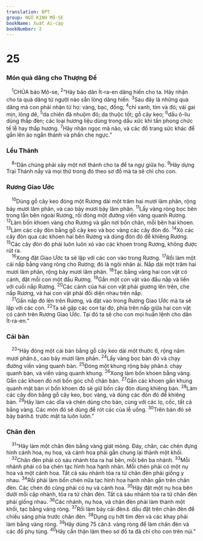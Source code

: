 ```yaml
---
translation: BPT
group: NGŨ KINH MÔ-SE
bookName: Xuất Ai-cập 
bookNumber: 2
---
```


<div class="title"><h1>25</h1><h3>Món quà dâng cho Thượng Đế</h3></div>
<span class="verse xu_25_1"> <sup>1</sup>CHÚA bảo Mô-se,</span>
<span class="verse xu_25_2"><sup>2</sup>“Hãy bảo dân Ít-ra-en dâng hiến cho ta. Hãy nhận cho ta quà dâng từ người nào sẵn lòng dâng hiến.</span>
<span class="verse xu_25_3"><sup>3</sup>Sau đây là những quà dâng mà con phải nhận từ họ: vàng, bạc, đồng;</span>
<span class="verse xu_25_4"><sup>4</sup>chỉ xanh, tím và đỏ; vải gai mịn, lông dê,</span>
<span class="verse xu_25_5"><sup>5</sup>da chiên đã nhuộm đỏ; da thuộc tốt; gỗ cây keo;</span>
<span class="verse xu_25_6"><sup>6</sup>dầu ô-liu dùng thắp đèn; các loại hương liệu dùng trong dầu xức khi tấn phong chức tế lễ hay thắp hương.</span>
<span class="verse xu_25_7"><sup>7</sup>Hãy nhận ngọc mã não, và các đồ trang sức khác để gắn lên áo ngắn thánh và phần che ngực.”<br/></span>
<div class="title"><h3>Lều Thánh</h3></div>
<span class="verse xu_25_8"> <sup>8</sup>“Dân chúng phải xây một nơi thánh cho ta để ta ngự giữa họ.</span>
<span class="verse xu_25_9"><sup>9</sup>Hãy dựng Trại Thánh nầy và mọi thứ trong đó theo sơ đồ mà ta sẽ chỉ cho con.<br/></span>
<div class="title"><h3>Rương Giao Ước</h3></div>
<span class="verse xu_25_10"> <sup>10</sup>Dùng gỗ cây keo đóng một Rương dài một trăm hai mươi lăm phân, rộng bảy mươi lăm phân, và cao bảy mươi bảy lăm phân.</span>
<span class="verse xu_25_11"><sup>11</sup>Lấy vàng ròng bọc bên trong lẫn bên ngoài Rương, rồi đóng một đường viền vàng quanh Rương.</span>
<span class="verse xu_25_12"><sup>12</sup>Làm bốn khoen vàng cho Rương và gắn nơi bốn chân, mỗi bên hai khoen.</span>
<span class="verse xu_25_13"><sup>13</sup>Làm các cây đòn bằng gỗ cây keo và bọc vàng các cây đòn đó.</span>
<span class="verse xu_25_14"><sup>14</sup>Xỏ các cây đòn qua các khoen hai bên Rương và dùng đòn đó để khiêng Rương.</span>
<span class="verse xu_25_15"><sup>15</sup>Các cây đòn đó phải luôn luôn xỏ vào các khoen trong Rương, không được rút ra.<br/></span>
<span class="verse xu_25_16"> <sup>16</sup>Xong đặt Giao Ước ta sẽ lập với các con vào trong Rương.</span>
<span class="verse xu_25_17"><sup>17</sup>Rồi làm một cái nắp bằng vàng ròng cho Rương; đó là ngôi nhân ái. Nắp dài một trăm hai mươi lăm phân, rộng bảy mươi lăm phân.</span>
<span class="verse xu_25_18"><sup>18</sup>Tạc bằng vàng hai con vật có cánh, đặt mỗi con một đầu Rương.</span>
<span class="verse xu_25_19"><sup>19</sup>Gắn một con vật vào đầu nắp và liền với cuối nắp Rương.</span>
<span class="verse xu_25_20"><sup>20</sup>Các cánh của hai con vật phải giương lên trên, che nắp Rương, và hai con vật phải đối diện nhau trên nắp.<br/></span>
<span class="verse xu_25_21"> <sup>21</sup>Gắn nắp đó lên trên Rương, và đặt vào trong Rương Giao Ước mà ta sẽ lập với các con.</span>
<span class="verse xu_25_22"><sup>22</sup>Ta sẽ gặp các con tại đó, phía trên nắp giữa hai con vật có cánh trên Rương Giao Ước. Tại đó ta sẽ cho con mọi huấn lệnh cho dân Ít-ra-en.”<br/></span>
<div class="title"><h3>Cái bàn</h3></div>
<span class="verse xu_25_23"> <sup>23</sup>“Hãy đóng một cái bàn bằng gỗ cây keo dài một thước 6, rộng năm mươi phân<a data-toggle="tooltip" data-placement="bottom" title="Nguyên văn, “một cu-bít” (khoảng 5 tấc tây).">⚓</a>, cao bảy mươi lăm phân.</span>
<span class="verse xu_25_24"><sup>24</sup>Lấy vàng bọc bàn đó và chạy đường viền vàng quanh bàn.</span>
<span class="verse xu_25_25"><sup>25</sup>Đóng một khung rộng bảy phân<a data-toggle="tooltip" data-placement="bottom" title="Nguyên văn, “một nhúm tay” tức chiều ngang của 4 ngón tay chụm lại (khoảng 7 phân tây).">⚓</a> chạy quanh bàn, và viền vàng quanh khung.</span>
<span class="verse xu_25_26"><sup>26</sup>Xong làm bốn khoen bằng vàng. Gắn các khoen đó nơi bốn góc chỗ chân bàn.</span>
<span class="verse xu_25_27"><sup>27</sup>Gắn các khoen gần khung quanh mặt bàn vì bốn khoen đó sẽ giữ bốn cây đòn dùng khiêng bàn.</span>
<span class="verse xu_25_28"><sup>28</sup>Làm các cây đòn bằng gỗ cây keo, bọc vàng, và dùng các đòn đó để khiêng bàn.</span>
<span class="verse xu_25_29"><sup>29</sup>Hãy làm các dĩa và chén dùng cho bàn, cùng với các lọ, cốc, tất cả bằng vàng. Các món đó sẽ dùng để rót các của lễ uống.</span>
<span class="verse xu_25_30"><sup>30</sup>Trên bàn đó sẽ bày bánh<a data-toggle="tooltip" data-placement="bottom" title="Còn gọi là “bánh của sự hiện diện.” Mỗi ngày người ta phải bày bánh ấy trên một cái bàn đặc biệt đặt trong Nơi Thánh trước mặt Thượng Đế.">⚓</a> trước mặt ta luôn luôn.”<br/></span>
<div class="title"><h3>Chân đèn</h3></div>
<span class="verse xu_25_31"> <sup>31</sup>“Hãy làm một chân đèn bằng vàng giát mỏng. Đáy, chân, các chén đựng hình cánh hoa, nụ hoa, và cánh hoa phải gắn chung lại thành một khối.<br/></span>
<span class="verse xu_25_32"> <sup>32</sup>Chân đèn phải có sáu nhánh tỏa ra hai bên, mỗi bên ba nhánh.</span>
<span class="verse xu_25_33"><sup>33</sup>Mỗi nhánh phải có ba chén tạc hình hoa hạnh nhân. Mỗi chén phải có một nụ hoa và một cánh hoa. Tất cả sáu nhánh tỏa ra từ chân đèn phải giống y nhau.</span>
<span class="verse xu_25_34"><sup>34</sup>Rồi phải làm bốn chén nữa tạc hình hoa hạnh nhân gắn trên chân đèn. Các chén đó cũng phải có nụ và cánh hoa.</span>
<span class="verse xu_25_35"><sup>35</sup>Hãy đặt một nụ hoa bên dưới mỗi cặp nhánh, tỏa ra từ chân đèn. Tất cả sáu nhánh tỏa ra từ chân đèn phải giống nhau.</span>
<span class="verse xu_25_36"><sup>36</sup>Các nhánh, nụ hoa, và chân đèn phải làm thành một khối, tạc bằng vàng ròng.</span>
<span class="verse xu_25_37"><sup>37</sup>Rồi làm bảy cái đèn<a data-toggle="tooltip" data-placement="bottom" title="Gồm các bát đựng dầu. Một tim đèn được đặt giữa bát được đốt lên để tạo ánh sáng.">⚓</a> dầu đặt trên chân đèn để chiếu sáng phía trước chân đèn.</span>
<span class="verse xu_25_38"><sup>38</sup>Dụng cụ hớt tim đèn và các khay phải làm bằng vàng ròng.</span>
<span class="verse xu_25_39"><sup>39</sup>Hãy dùng 75 cân<a data-toggle="tooltip" data-placement="bottom" title="Nguyên văn, “1 ta-lâng” (khoảng 34,5 kí-lô).">⚓</a> vàng ròng để làm chân đèn và các đồ phụ tùng.</span>
<span class="verse xu_25_40"><sup>40</sup>Hãy cẩn thận làm theo sơ đồ ta đã chỉ cho con trên núi.”<br/></span>
